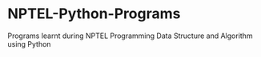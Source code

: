# NPTEL-Python-Programs
Programs learnt during NPTEL Programming Data Structure and Algorithm using Python
